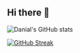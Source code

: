 ## Hi there 👋

<!--
**DanialZaree/DanialZaree** is a ✨ _special_ ✨ repository because its `README.md` (this file) appears on your GitHub profile.

Here are some ideas to get you started:

- 🔭 I’m currently working on ...
- 🌱 I’m currently learning ...
- 👯 I’m looking to collaborate on ...
- 🤔 I’m looking for help with ...
- 💬 Ask me about ...
- 📫 How to reach me: ...
- 😄 Pronouns: ...
- ⚡ Fun fact: ...
-->
![Danial's GitHub stats](https://github-readme-stats.vercel.app/api?username=DanialZaree&count_private=true&theme=tokyonight)

[![GitHub Streak](https://github-readme-streak-stats.herokuapp.com?user=danialzaree)](https://git.io/streak-stats)
